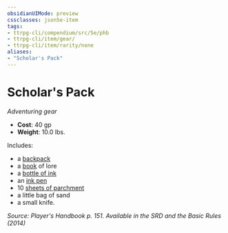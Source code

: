 ```yaml
---
obsidianUIMode: preview
cssclasses: json5e-item
tags:
- ttrpg-cli/compendium/src/5e/phb
- ttrpg-cli/item/gear/
- ttrpg-cli/item/rarity/none
aliases: 
- "Scholar's Pack"
---
```

# Scholar's Pack
*Adventuring gear*  


- **Cost**: 40 gp
- **Weight**: 10.0 lbs.

Includes:

- a [backpack](/3-Mechanics/CLI/Compendium/items/backpack.md)  
- a [book](/3-Mechanics/CLI/Compendium/items/book.md) of lore  
- a [bottle of ink](/3-Mechanics/CLI/Compendium/items/ink-1-ounce-bottle.md)  
- an [ink pen](/3-Mechanics/CLI/Compendium/items/ink-pen.md)  
- 10 [sheets of parchment](/3-Mechanics/CLI/Compendium/items/parchment-one-sheet.md)  
- a little bag of sand  
- a small knife.  

*Source: Player's Handbook p. 151. Available in the <span title='Systems Reference Document (5.1)'>SRD</span> and the Basic Rules (2014)*